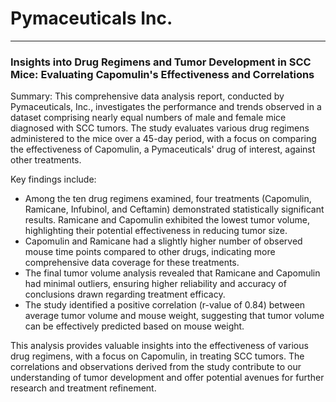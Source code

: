 # Pymaceuticals Inc.
---

### Insights into Drug Regimens and Tumor Development in SCC Mice: Evaluating Capomulin's Effectiveness and Correlations

Summary:
This comprehensive data analysis report, conducted by Pymaceuticals, Inc., investigates the performance and trends observed in a dataset comprising nearly equal numbers of male and female mice diagnosed with SCC tumors. The study evaluates various drug regimens administered to the mice over a 45-day period, with a focus on comparing the effectiveness of Capomulin, a Pymaceuticals' drug of interest, against other treatments. 

Key findings include:
- Among the ten drug regimens examined, four treatments (Capomulin, Ramicane, Infubinol, and Ceftamin) demonstrated statistically significant results. Ramicane and Capomulin exhibited the lowest tumor volume, highlighting their potential effectiveness in reducing tumor size.
- Capomulin and Ramicane had a slightly higher number of observed mouse time points compared to other drugs, indicating more comprehensive data coverage for these treatments.
- The final tumor volume analysis revealed that Ramicane and Capomulin had minimal outliers, ensuring higher reliability and accuracy of conclusions drawn regarding treatment efficacy.
- The study identified a positive correlation (r-value of 0.84) between average tumor volume and mouse weight, suggesting that tumor volume can be effectively predicted based on mouse weight.

This analysis provides valuable insights into the effectiveness of various drug regimens, with a focus on Capomulin, in treating SCC tumors. The correlations and observations derived from the study contribute to our understanding of tumor development and offer potential avenues for further research and treatment refinement.
